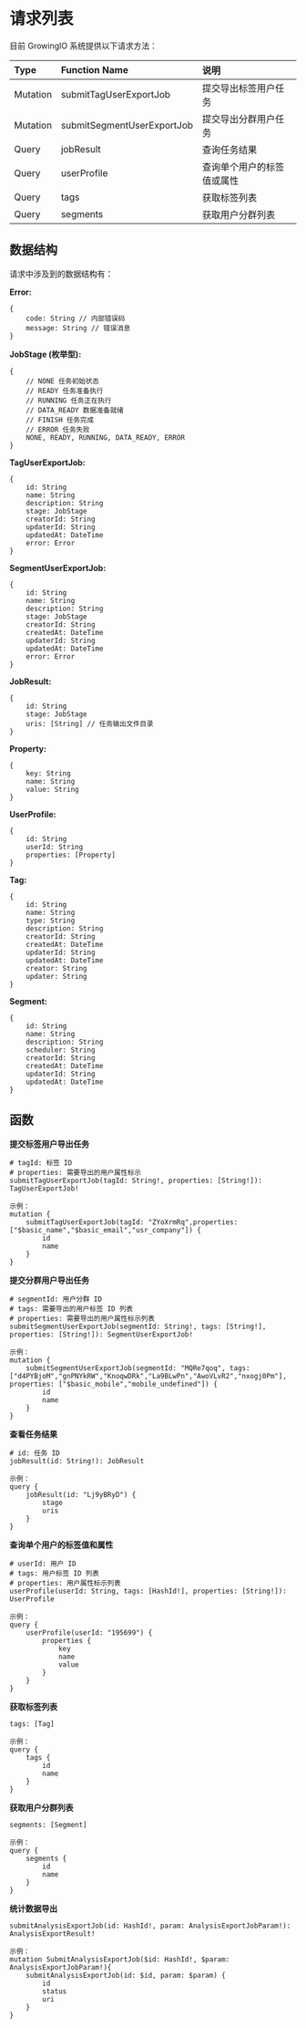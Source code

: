 # 请求列表

目前 GrowingIO 系统提供以下请求方法：

| Type | Function Name | 说明 |
| :--- | :--- | :--- |
| Mutation | submitTagUserExportJob | 提交导出标签用户任务 |
| Mutation | submitSegmentUserExportJob | 提交导出分群用户任务 |
| Query | jobResult | 查询任务结果 |
| Query | userProfile | 查询单个用户的标签值或属性 |
| Query | tags | 获取标签列表 |
| Query | segments | 获取用户分群列表 |

## **数据结构**

请求中涉及到的数据结构有：  
  
**Error:**

```text
{
	code: String // 内部错误码
	message: String // 错误消息
}
```

**JobStage \(枚举型\):**

```text
{
	// NONE 任务初始状态
	// READY 任务准备执行
	// RUNNING 任务正在执行
	// DATA_READY 数据准备就绪
	// FINISH 任务完成
	// ERROR 任务失败
	NONE, READY, RUNNING, DATA_READY, ERROR
}
```

**TagUserExportJob:**

```text
{
	id: String
	name: String
	description: String
	stage: JobStage
	creatorId: String
	updaterId: String
	updatedAt: DateTime
	error: Error
}
```

**SegmentUserExportJob:**

```text
{
	id: String
	name: String
	description: String
	stage: JobStage
	creatorId: String
	createdAt: DateTime
	updaterId: String
	updatedAt: DateTime
	error: Error
}
```

**JobResult:**

```text
{
	id: String
	stage: JobStage
	uris: [String] // 任务输出文件目录
}
```

**Property:**

```text
{
	key: String
	name: String
	value: String
}
```

**UserProfile:**

```text
{
	id: String
	userId: String
	properties: [Property]
}
```

**Tag:**

```text
{
	id: String
	name: String
	type: String
	description: String
	creatorId: String
	createdAt: DateTime
	updaterId: String
	updatedAt: DateTime
	creator: String
	updater: String
}
```

**Segment:**

```text
{
	id: String
	name: String
	description: String
	scheduler: String
	creatorId: String
	createdAt: DateTime
	updaterId: String
	updatedAt: DateTime
}
```

## 函数

**提交标签用户导出任务**

```text
# tagId: 标签 ID
# properties: 需要导出的用户属性标示
submitTagUserExportJob(tagId: String!, properties: [String!]): TagUserExportJob!

示例：
mutation {
    submitTagUserExportJob(tagId: "ZYoXrmRq",properties: ["$basic_name","$basic_email","usr_company"]) {
        id
        name
    }
}
```

**提交分群用户导出任务**

```text
# segmentId: 用户分群 ID
# tags: 需要导出的用户标签 ID 列表
# properties: 需要导出的用户属性标示列表
submitSegmentUserExportJob(segmentId: String!, tags: [String!], properties: [String!]): SegmentUserExportJob!

示例：
mutation {
    submitSegmentUserExportJob(segmentId: "MQRe7qoq", tags: ["d4PYBjoM","gnPNYkRW","KnoqwDRk","La9BLwPn","AwoVLvR2","nxogj0Pm"], properties: ["$basic_mobile","mobile_undefined"]) {
        id
        name
    }
}
```

**查看任务结果**

```text
# id: 任务 ID
jobResult(id: String!): JobResult

示例：
query {
    jobResult(id: "Lj9yBRyD") {
        stage
        uris
    }
}
```

**查询单个用户的标签值和属性**

```text
# userId: 用户 ID
# tags: 用户标签 ID 列表
# properties: 用户属性标示列表
userProfile(userId: String, tags: [HashId!], properties: [String!]): UserProfile

示例：
query {
    userProfile(userId: "195699") {
        properties {
            key
            name
            value
        }
    }
}
```

**获取标签列表**

```text
tags: [Tag]

示例：
query {
    tags {
        id
        name
    }
}
```

**获取用户分群列表**

```text
segments: [Segment]

示例：
query {
    segments {
        id
        name
    }
}
```

**统计数据导出**

```text
submitAnalysisExportJob(id: HashId!, param: AnalysisExportJobParam!): AnalysisExportResult!

示例：
mutation SubmitAnalysisExportJob($id: HashId!, $param: AnalysisExportJobParam!){
    submitAnalysisExportJob(id: $id, param: $param) {
        id
        status 
        uri
    }
}
```

